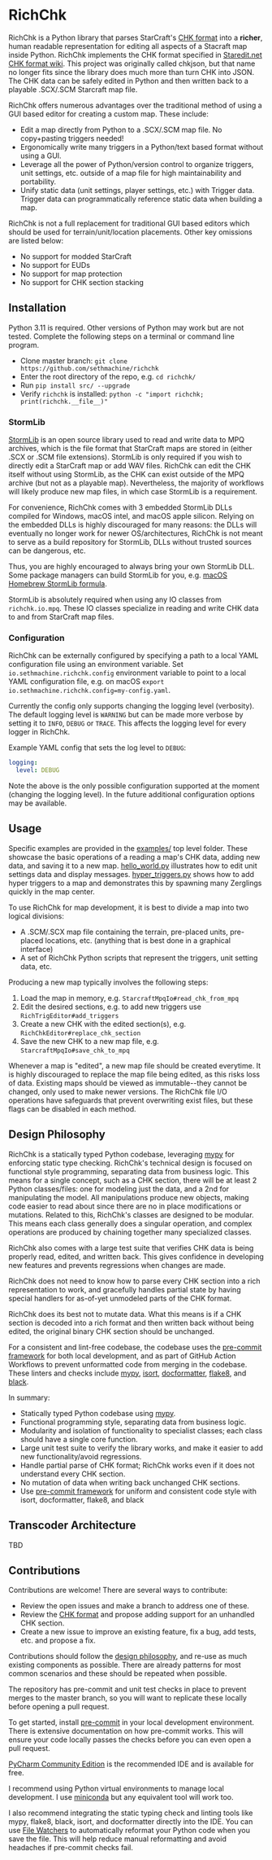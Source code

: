 # RichChk

RichChk is a Python library that parses StarCraft's [CHK format](http://www.starcraftai.com/wiki/CHK_Format) into a **richer**, human readable representation for editing all aspects of a Stacraft map inside Python.  RichChk implements the CHK format specified in [Staredit.net CHK format wiki](http://www.staredit.net/wiki/index.php/Scenario.chk).  This project was originally called chkjson, but that name no longer fits since the library does much more than turn CHK into JSON.  The CHK data can be safely edited in Python and then written back to a playable .SCX/.SCM Starcraft map file.

RichChk offers numerous advantages over the traditional method of using a GUI based editor for creating a custom map.  These include:

* Edit a map directly from Python to a .SCX/.SCM map file.  No copy+pasting triggers needed!
* Ergonomically write many triggers in a Python/text based format without using a GUI.
* Leverage all the power of Python/version control to organize triggers, unit settings, etc. outside of a map file for high maintainability and portability.
* Unify static data (unit settings, player settings, etc.) with Trigger data.  Trigger data can programmatically reference static data when building a map.  


RichChk is not a full replacement for traditional GUI based editors which should be used for terrain/unit/location placements.  Other key omissions are listed below:

* No support for modded StarCraft
* No support for EUDs
* No support for map protection
* No support for CHK section stacking

## Installation

Python 3.11 is required.  Other versions of Python may work but are not tested.  Complete the following steps on a terminal or command line program.

* Clone master branch: `git clone https://github.com/sethmachine/richchk`
* Enter the root directory of the repo, e.g. `cd richchk/`
* Run `pip install src/ --upgrade`
* Verify `richchk` is installed: `python -c "import richchk; print(richchk.__file__)"`

### StormLib

[StormLib](http://www.zezula.net/en/mpq/stormlib.html) is an open source library used to read and write data to MPQ archives, which is the file format that StarCraft maps are stored in (either .SCX or .SCM file extensions).  StormLib is only required if you wish to directly edit a StarCraft map or add WAV files.  RichChk can edit the CHK itself without using StormLib, as the CHK can exist outside of the MPQ archive (but not as a playable map).  Nevertheless, the majority of workflows will likely produce new map files, in which case StormLib is a requirement.

For convenience, RichChk comes with 3 embedded StormLib DLLs compiled for Windows, macOS intel, and macOS apple silicon.  Relying on the embedded DLLs is highly discouraged for many reasons: the DLLs will eventually no longer work for newer OS/architectures, RichChk is not meant to serve as a build repository for StormLib, DLLs without trusted sources can be dangerous, etc.

Thus, you are highly encouraged to always bring your own StormLib DLL.  Some package managers can build StormLib for you, e.g. [macOS Homebrew StormLib formula](https://formulae.brew.sh/formula/stormlib).

StormLib is absolutely required when using any IO classes from `richchk.io.mpq`.  These IO classes specialize in reading and write CHK data to and from StarCraft map files.

### Configuration

RichChk can be externally configured by specifying a path to a local YAML configuration file using an environment variable.  Set `io.sethmachine.richchk.config` environment variable to point to a local YAML configuration file, e.g. on macOS `export io.sethmachine.richchk.config=my-config.yaml`.

Currently the config only supports changing the logging level (verbosity).  The default logging level is `WARNING` but can be made more verbose by setting it to `INFO`, `DEBUG` or `TRACE`.  This affects the logging level for every logger in RichChk.  

Example YAML config that sets the log level to `DEBUG`:

```yaml
logging:
  level: DEBUG
```

Note the above is the only possible configuration supported at the moment (changing the logging level).  In the future additional configuration options may be available.  

## Usage

Specific examples are provided in the [examples/](examples/) top level folder.  These showcase the basic operations of a reading a map's CHK data, adding new data, and saving it to a new map.  [hello_world.py](examples/hello_world.py) illustrates how to edit unit settings data and display messages.  [hyper_triggers.py](examples/hyper_triggers.py) shows how to add hyper triggers to a map and demonstrates this by spawning many Zerglings quickly in the map center.

To use RichChk for map development, it is best to divide a map into two logical divisions:

* A .SCM/.SCX map file containing the terrain, pre-placed units, pre-placed locations, etc. (anything that is best done in a graphical interface)
* A set of RichChk Python scripts that represent the triggers, unit setting data, etc.  

Producing a new map typically involves the following steps:

1.  Load the map in memory, e.g. `StarcraftMpqIo#read_chk_from_mpq`
1.  Edit the desired sections, e.g. to add new triggers use `RichTrigEditor#add_triggers`
1.  Create a new CHK with the edited section(s), e.g. `RichChkEditor#replace_chk_section`
1.  Save the new CHK to a new map file, e.g. `StarcraftMpqIo#save_chk_to_mpq`

Whenever a map is "edited", a new map file should be created everytime.  It is highly discouraged to replace the map file being edited, as this risks loss of data.  Existing maps should be viewed as immutable--they cannot be changed, only used to make newer versions.  The RichChk file I/O operations have safeguards that prevent overwriting exist files, but these flags can be disabled in each method.  


## Design Philosophy

RichChk is a statically typed Python codebase, leveraging [mypy](https://mypy-lang.org/) for enforcing static type checking.  RichChk's technical design is focused on functional style programming, separating data from business logic.  This means for a single concept, such as a CHK section, there will be at least 2 Python classes/files: one for modeling just the data, and a 2nd for manipulating the model.  All manipulations produce new objects, making code easier to read about since there are no in place modifications or mutations.  Related to this, RichChk's classes are designed to be modular.  This means each class generally does a singular operation, and complex operations are produced by chaining together many specialized classes.  

RichChk also comes with a large test suite that verifies CHK data is being properly read, edited, and written back.  This gives confidence in developing new features and prevents regressions when changes are made.  

RichChk does not need to know how to parse every CHK section into a rich representation to work, and gracefully handles partial state by having special handlers for as-of-yet unmodeled parts of the CHK format.  

RichChk does its best not to mutate data.  What this means is if a CHK section is decoded into a rich format and then written back without being edited, the original binary CHK section should be unchanged.  

For a consistent and lint-free codebase, the codebase uses the [pre-commit framework](https://pre-commit.com/) for both local development, and as part of GitHub Action Workflows to prevent unformatted code from merging in the codebase.  These linters and checks include [mypy](https://mypy-lang.org/), [isort](https://pycqa.github.io/isort/), [docformatter](https://pypi.org/project/docformatter/), [flake8](https://flake8.pycqa.org/en/latest/), and [black](https://github.com/psf/black).

In summary:

* Statically typed Python codebase using [mypy](https://mypy-lang.org/).
* Functional programming style, separating data from business logic.
* Modularity and isolation of functionality to specialist classes; each class should have a single core function.
* Large unit test suite to verify the library works, and make it easier to add new functionality/avoid regressions.
* Handle partial parse of CHK format; RichChk works even if it does not understand every CHK section.
* No mutation of data when writing back unchanged CHK sections.  
* Use [pre-commit framework](https://pre-commit.com/) for uniform and consistent code style with isort, docformatter, flake8, and black


## Transcoder Architecture

TBD



## Contributions

Contributions are welcome!  There are several ways to contribute:

* Review the open issues and make a branch to address one of these.
* Review the [CHK format](http://www.starcraftai.com/wiki/CHK_Format) and propose adding support for an unhandled CHK section.
* Create a new issue to improve an existing feature, fix a bug, add tests, etc. and propose a fix.

Contributions should follow the [design philosophy](#design-philosophy), and re-use as much existing components as possible.  There are already patterns for most common scenarios and these should be repeated when possible.  

The repository has pre-commit and unit test checks in place to prevent merges to the master branch, so you will want to replicate these locally before opening a pull request.  

To get started, install [pre-commit](https://pre-commit.com/#install) in your local development environment.  There is extensive documentation on how pre-commit works.  This will ensure your code locally passes the checks before you can even open a pull request.  

[PyCharm Community Edition](https://www.jetbrains.com/pycharm/download) is the recommended IDE and is available for free. 

I recommend using Python virtual environments to manage local development.  I use [miniconda](https://docs.anaconda.com/free/miniconda/) but any equivalent tool will work too.  

I also recommend integrating the static typing check and linting tools like mypy, flake8, black, isort, and docformatter directly into the IDE.  You can use [File Watchers](https://www.jetbrains.com/help/pycharm/using-file-watchers.html) to automatically reformat your Python code when you save the file.  This will help reduce manual reformatting and avoid headaches if pre-commit checks fail.  


